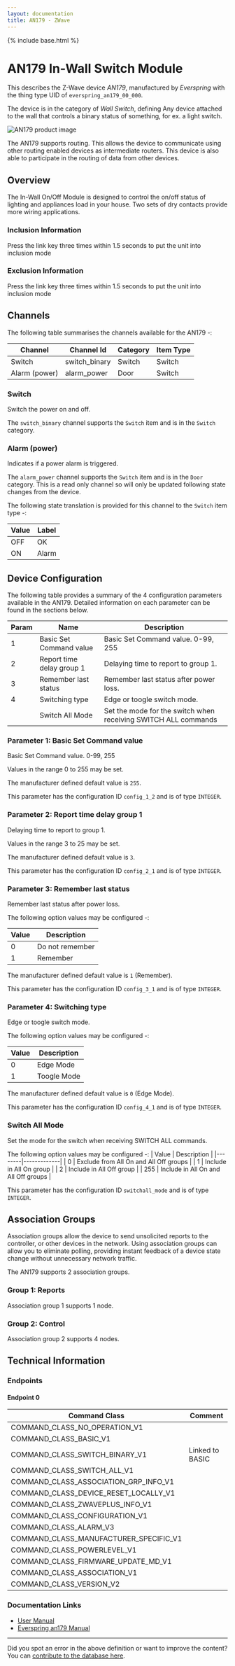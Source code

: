 ```yaml
---
layout: documentation
title: AN179 - ZWave
---
```


{% include base.html %}

# AN179 In-Wall Switch Module
This describes the Z-Wave device *AN179*, manufactured by *Everspring* with the thing type UID of ```everspring_an179_00_000```.

The device is in the category of *Wall Switch*, defining Any device attached to the wall that controls a binary status of something, for ex. a light switch.

![AN179 product image](https://www.cd-jackson.com/zwave_device_uploads/28/28_default.jpg)


The AN179 supports routing. This allows the device to communicate using other routing enabled devices as intermediate routers.  This device is also able to participate in the routing of data from other devices.

## Overview

The In-Wall On/Off Module is designed to control the on/off status of lighting and appliances load in your house. Two sets of dry contacts provide more wiring applications.

### Inclusion Information

Press the link key three times within 1.5 seconds to put the unit into inclusion mode

### Exclusion Information

Press the link key three times within 1.5 seconds to put the unit into inclusion mode

## Channels

The following table summarises the channels available for the AN179 -:

| Channel | Channel Id | Category | Item Type |
|---------|------------|----------|-----------|
| Switch | switch_binary | Switch | Switch | 
| Alarm (power) | alarm_power | Door | Switch | 

### Switch

Switch the power on and off.

The ```switch_binary``` channel supports the ```Switch``` item and is in the ```Switch``` category.

### Alarm (power)

Indicates if a power alarm is triggered.

The ```alarm_power``` channel supports the ```Switch``` item and is in the ```Door``` category. This is a read only channel so will only be updated following state changes from the device.

The following state translation is provided for this channel to the ```Switch``` item type -:

| Value | Label     |
|-------|-----------|
| OFF | OK |
| ON | Alarm |



## Device Configuration

The following table provides a summary of the 4 configuration parameters available in the AN179.
Detailed information on each parameter can be found in the sections below.

| Param | Name  | Description |
|-------|-------|-------------|
| 1 | Basic Set Command value | Basic Set Command value. 0-99, 255 |
| 2 | Report time delay group 1 | Delaying time to report to group 1. |
| 3 | Remember last status | Remember last status after power loss. |
| 4 | Switching type | Edge or toogle switch mode. |
|  | Switch All Mode | Set the mode for the switch when receiving SWITCH ALL commands |

### Parameter 1: Basic Set Command value

Basic Set Command value. 0-99, 255

Values in the range 0 to 255 may be set.

The manufacturer defined default value is ```255```.

This parameter has the configuration ID ```config_1_2``` and is of type ```INTEGER```.


### Parameter 2: Report time delay group 1

Delaying time to report to group 1.

Values in the range 3 to 25 may be set.

The manufacturer defined default value is ```3```.

This parameter has the configuration ID ```config_2_1``` and is of type ```INTEGER```.


### Parameter 3: Remember last status

Remember last status after power loss.

The following option values may be configured -:

| Value  | Description |
|--------|-------------|
| 0 | Do not remember |
| 1 | Remember |

The manufacturer defined default value is ```1``` (Remember).

This parameter has the configuration ID ```config_3_1``` and is of type ```INTEGER```.


### Parameter 4: Switching type

Edge or toogle switch mode.

The following option values may be configured -:

| Value  | Description |
|--------|-------------|
| 0 | Edge Mode |
| 1 | Toogle Mode |

The manufacturer defined default value is ```0``` (Edge Mode).

This parameter has the configuration ID ```config_4_1``` and is of type ```INTEGER```.

### Switch All Mode

Set the mode for the switch when receiving SWITCH ALL commands.

The following option values may be configured -:
| Value  | Description |
|--------|-------------|
| 0 | Exclude from All On and All Off groups |
| 1 | Include in All On group |
| 2 | Include in All Off group |
| 255 | Include in All On and All Off groups |

This parameter has the configuration ID ```switchall_mode``` and is of type ```INTEGER```.


## Association Groups

Association groups allow the device to send unsolicited reports to the controller, or other devices in the network. Using association groups can allow you to eliminate polling, providing instant feedback of a device state change without unnecessary network traffic.

The AN179 supports 2 association groups.

### Group 1: Reports


Association group 1 supports 1 node.

### Group 2: Control


Association group 2 supports 4 nodes.

## Technical Information

### Endpoints

#### Endpoint 0

| Command Class | Comment |
|---------------|---------|
| COMMAND_CLASS_NO_OPERATION_V1| |
| COMMAND_CLASS_BASIC_V1| |
| COMMAND_CLASS_SWITCH_BINARY_V1| Linked to BASIC|
| COMMAND_CLASS_SWITCH_ALL_V1| |
| COMMAND_CLASS_ASSOCIATION_GRP_INFO_V1| |
| COMMAND_CLASS_DEVICE_RESET_LOCALLY_V1| |
| COMMAND_CLASS_ZWAVEPLUS_INFO_V1| |
| COMMAND_CLASS_CONFIGURATION_V1| |
| COMMAND_CLASS_ALARM_V3| |
| COMMAND_CLASS_MANUFACTURER_SPECIFIC_V1| |
| COMMAND_CLASS_POWERLEVEL_V1| |
| COMMAND_CLASS_FIRMWARE_UPDATE_MD_V1| |
| COMMAND_CLASS_ASSOCIATION_V1| |
| COMMAND_CLASS_VERSION_V2| |

### Documentation Links

* [User Manual](https://www.cd-jackson.com/zwave_device_uploads/28/Manual-AN179-20140808.pdf)
* [Everspring an179 Manual](https://www.cd-jackson.com/zwave_device_uploads/28/everspring---an179---manual.pdf)

---

Did you spot an error in the above definition or want to improve the content?
You can [contribute to the database here](http://www.cd-jackson.com/index.php/zwave/zwave-device-database/zwave-device-list/devicesummary/28).
